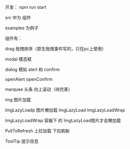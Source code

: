 开发：
    npm run start

src 中为 组件

examples 为例子


组件有：

drag 拖拽排序（原生拖拽事件写的，只在pc上使用）


modal 模态框


dialog 模拟 alert 和 confirm

openAlert openConfirm


marquee 头条 向上滚动（待完善）


img 图片加载


ImgLazyLoadp 图片懒加载 ImgLazyLoad ImgLazyLoadWrap

ImgLazyLoadWrap 容器下 的 ImgLazyLoad图片才会懒加载


PullToRefresh 上拉加载 下拉刷新


ToolTip 提示信息